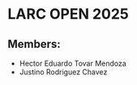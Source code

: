 # LARC OPEN 2025

## Members:
<ul>
    <li>Hector Eduardo Tovar Mendoza</li>
    <li>Justino Rodriguez Chavez</li>
</ul>